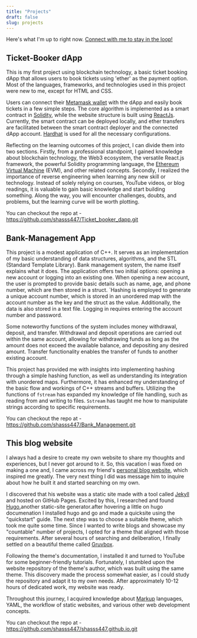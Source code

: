 ```yaml
---
title: "Projects"
draft: false
slug: projects
---
```


Here's what I'm up to right now.
[Connect with me to stay in the loop!](/about#get-in-touch)


## Ticket-Booker dApp

This is my first project using blockchain technology, a basic ticket booking dApp that allows users to book tickets using 'ether' as the payment option. Most of the languages, frameworks, and technologies used in this project were new to me, except for HTML and CSS.

Users can connect their [Metamask wallet](https://metamask.io/) with the dApp and easily book tickets in a few simple steps. The core algorithm is implemented as a smart contract in [Solidity](https://soliditylang.org/), while the website structure is built using [ReactJs](https://react.dev/). Currently, the smart contract can be deployed locally, and ether transfers are facilitated between the smart contract deployer and the connected dApp account. [Hardhat](https://hardhat.org/) is used for all the necessary configurations.

Reflecting on the learning outcomes of this project, I can divide them into two sections. Firstly, from a professional standpoint, I gained knowledge about blockchain technology, the Web3 ecosystem, the versatile React.js framework, the powerful Solidity programming language, the [Ethereum Virtual Machine](https://ethereum.org/en/) (EVM), and other related concepts. Secondly, I realized the importance of reverse engineering when learning any new skill or technology. Instead of solely relying on courses, YouTube videos, or blog readings, it is valuable to gain basic knowledge and start building something. Along the way, you will encounter challenges, doubts, and problems, but the learning curve will be worth plotting.

You can checkout the repo at - https://github.com/shasss447/Ticket_booker_dapp.git


## Bank-Management App

This project is a modest application of C++. It serves as an implementation of my basic understanding of data structures, algorithms, and the STL (Standard Template Library).
Bank management system, the name itself explains what it does. The application offers two initial options: opening a new account or logging into an existing one. When opening a new account, the user is prompted to provide basic details such as name, age, and phone number, which are then stored in a struct. `Hashing is employed to generate a unique account number, which is stored in an unordered map with the account number as the key and the struct as the value.  Additionally, the data is also stored in a text file. Logging in requires entering the account number and password.

Some noteworthy functions of the system includes money withdrawal, deposit, and transfer. Withdrawal and deposit operations are carried out within the same account, allowing for withdrawing funds as long as the amount does not exceed the available balance, and depositing any desired amount. Transfer functionality enables the transfer of funds to another existing account.

This project has provided me with insights into implementing hashing through a simple hashing function, as well as understanding its integration with unordered maps. Furthermore, it has enhanced my understanding of the basic flow and workings of C++ streams and buffers. Utilizing the functions of `fstream` has expanded my knowledge of file handling, such as reading from and writing to files. `Sstream` has taught me how to manipulate strings according to specific requirements.

You can checkout the repo at - https://github.com/shasss447/Bank_Management.git


## This blog website

I always had a desire to create my own website to share my thoughts and experiences, but I never got around to it. So, this vacation I was fixed on making a one and, I came across my friend's [personal blog website](https://navyanshmahla.github.io/), which inspired me greatly. The very next thing I did was message him to inquire about how he built it and started searching on my own.

I discovered that his website was a static site made with a tool called [Jekyll](https://jekyllrb.com/) and hosted on GitHub Pages. Excited by this, I researched and found [Hugo](https://gohugo.io/),another static-site generator.after hovering a little on hugo documenation I installed hugo and go and made a quicksite using the "quickstart" guide. The next step was to choose a suitable theme, which took me quite some time. Since I wanted to write blogs and showcase my "countable" number of projects, I opted for a theme that aligned with those requirements. After several hours of searching and deliberation, I finally settled on a beautiful theme called [Gruvbox](https://github.com/schnerring/hugo-theme-gruvbox.git).

Following the theme's documentation, I installed it and turned to YouTube for some beginner-friendly tutorials. Fortunately, I stumbled upon the website repository of the theme's author, which was built using the same theme. This discovery made the process somewhat easier, as I could study the repository and adapt it to my own needs. After approximately 10-12 hours of dedicated work, my website was ready.

Throughout this journey, I acquired knowledge about [Markup](https://www.markdownguide.org/) languages, YAML, the workflow of static websites, and various other web development concepts.

You can checkout the repo at - https://github.com/shasss447/shasss447.github.io.git

